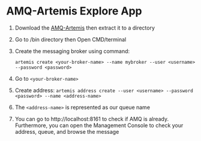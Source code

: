 # AMQ-Artemis Explore App

1. Download the [AMQ-Artemis](https://www.apache.org/dyn/closer.cgi?filename=activemq/activemq-artemis/2.19.0/apache-artemis-2.19.0-bin.zip&action=download)
   then extract it to a directory
2. Go to /bin directory then Open CMD/terminal
3. Create the messaging broker using command:

    `artemis create <your-broker-name> --name mybroker --user <username> --password <password>`
   
4. Go to `<your-broker-name>`
5. Create address:
    `artemis address create --user <username> --password <password> --name <address-name>`
6. The `<address-name>` is represented as our queue name
7. You can go to http://localhost:8161 to check if AMQ is already. Furthermore, you can open the Management Console to check your address, queue, and browse the message
